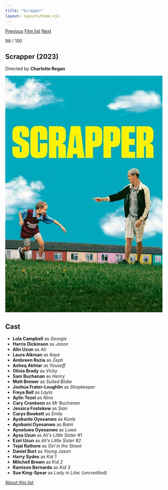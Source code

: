 ```yaml
---
title: "Scrapper"
layout: layouts/home.njk
---
```


<nav class="films">
  <a class="prev" href="../asteroid-city">Previous</a>
  <a href="../">Film list</a>
  <a class="next" href="../killers-of-the-flower-moon">Next</a>
</nav>

<p>98 / 100</p>

<article class="film">
  <h1>Scrapper (2023)</h1>

  <p class="director">
    Directed by <strong>Charlotte Regan</strong>
  </p>

  <img src="../films/posters/scrapper.jpg" alt="">

  <h2>
    Cast
  </h2>
  <ul>
    <li><strong>Lola Campbell</strong> as <em>Georgie</em></li>
<li><strong>Harris Dickinson</strong> as <em>Jason</em></li>
<li><strong>Alin Uzun</strong> as <em>Ali</em></li>
<li><strong>Laura Aikman</strong> as <em>Kaye</em></li>
<li><strong>Ambreen Razia</strong> as <em>Zeph</em></li>
<li><strong>Asheq Akhtar</strong> as <em>Youseff</em></li>
<li><strong>Olivia Brady</strong> as <em>Vicky</em></li>
<li><strong>Sam Buchanan</strong> as <em>Henry</em></li>
<li><strong>Matt Brewer</strong> as <em>Suited Bloke</em></li>
<li><strong>Joshua Frater-Loughlin</strong> as <em>Shopkeeper</em></li>
<li><strong>Freya Bell</strong> as <em>Layla</em></li>
<li><strong>Aylin Tezel</strong> as <em>Nina</em></li>
<li><strong>Cary Crankson</strong> as <em>Mr Buchanan</em></li>
<li><strong>Jessica Fostekew</strong> as <em>Sian</em></li>
<li><strong>Carys Bowkett</strong> as <em>Emily</em></li>
<li><strong>Ayokunle Oyesanwo</strong> as <em>Kunle</em></li>
<li><strong>Ayobami Oyesanwo</strong> as <em>Bami</em></li>
<li><strong>Ayooluwa Oyesanwo</strong> as <em>Luwa</em></li>
<li><strong>Aysa Uzun</strong> as <em>Ali's Little Sister #1</em></li>
<li><strong>Ezel Uzun</strong> as <em>Ali's Little Sister #2</em></li>
<li><strong>Tejal Rathore</strong> as <em>Girl in the Street</em></li>
<li><strong>Daniel Burt</strong> as <em>Young Jason</em></li>
<li><strong>Harry Sydes</strong> as <em>Kid 1</em></li>
<li><strong>Mitchell Brown</strong> as <em>Kid 2</em></li>
<li><strong>Ramison Bernardo</strong> as <em>Kid 3</em></li>
<li><strong>Sue King-Spear</strong> as <em>Lady in Lilac (uncredited)</em></li>
  </ul>
</article>
<footer>
  <a href="../about">About this list</a>
</footer>
